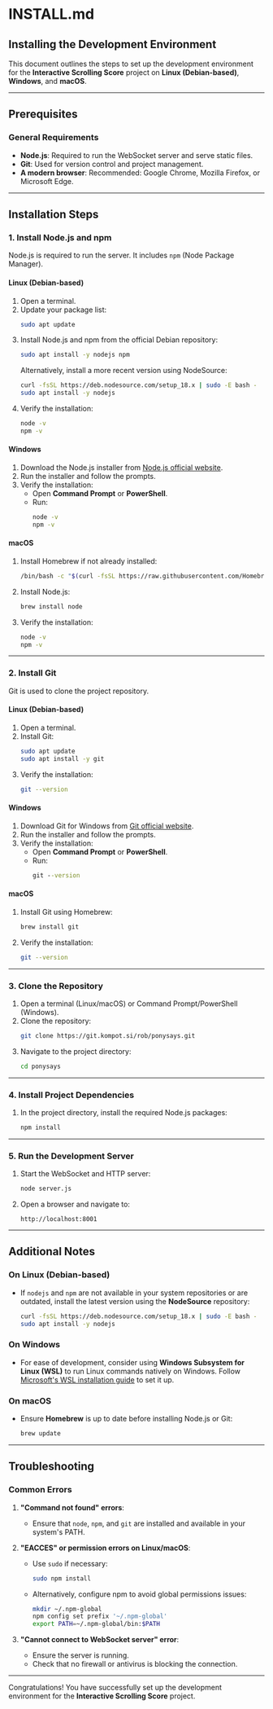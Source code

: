 # INSTALL.md

## Installing the Development Environment

This document outlines the steps to set up the development environment for the **Interactive Scrolling Score** project on **Linux (Debian-based)**, **Windows**, and **macOS**.

---

## Prerequisites

### General Requirements
- **Node.js**: Required to run the WebSocket server and serve static files.
- **Git**: Used for version control and project management.
- **A modern browser**: Recommended: Google Chrome, Mozilla Firefox, or Microsoft Edge.

---

## Installation Steps

### 1. Install Node.js and npm
Node.js is required to run the server. It includes `npm` (Node Package Manager).

#### Linux (Debian-based)
1. Open a terminal.
2. Update your package list:
   ```bash
   sudo apt update
   ```
3. Install Node.js and npm from the official Debian repository:
   ```bash
   sudo apt install -y nodejs npm
   ```
   Alternatively, install a more recent version using NodeSource:
   ```bash
   curl -fsSL https://deb.nodesource.com/setup_18.x | sudo -E bash -
   sudo apt install -y nodejs
   ```
4. Verify the installation:
   ```bash
   node -v
   npm -v
   ```

#### Windows
1. Download the Node.js installer from [Node.js official website](https://nodejs.org/).
2. Run the installer and follow the prompts.
3. Verify the installation:
   - Open **Command Prompt** or **PowerShell**.
   - Run:
     ```cmd
     node -v
     npm -v
     ```

#### macOS
1. Install Homebrew if not already installed:
   ```bash
   /bin/bash -c "$(curl -fsSL https://raw.githubusercontent.com/Homebrew/install/HEAD/install.sh)"
   ```
2. Install Node.js:
   ```bash
   brew install node
   ```
3. Verify the installation:
   ```bash
   node -v
   npm -v
   ```

---

### 2. Install Git
Git is used to clone the project repository.

#### Linux (Debian-based)
1. Open a terminal.
2. Install Git:
   ```bash
   sudo apt update
   sudo apt install -y git
   ```
3. Verify the installation:
   ```bash
   git --version
   ```

#### Windows
1. Download Git for Windows from [Git official website](https://git-scm.com/).
2. Run the installer and follow the prompts.
3. Verify the installation:
   - Open **Command Prompt** or **PowerShell**.
   - Run:
     ```cmd
     git --version
     ```

#### macOS
1. Install Git using Homebrew:
   ```bash
   brew install git
   ```
2. Verify the installation:
   ```bash
   git --version
   ```

---

### 3. Clone the Repository
1. Open a terminal (Linux/macOS) or Command Prompt/PowerShell (Windows).
2. Clone the repository:
   ```bash
   git clone https://git.kompot.si/rob/ponysays.git
   ```
3. Navigate to the project directory:
   ```bash
   cd ponysays
   ```

---

### 4. Install Project Dependencies
1. In the project directory, install the required Node.js packages:
   ```bash
   npm install
   ```

---

### 5. Run the Development Server
1. Start the WebSocket and HTTP server:
   ```bash
   node server.js
   ```
2. Open a browser and navigate to:
   ```
   http://localhost:8001
   ```

---

## Additional Notes

### On Linux (Debian-based)
- If `nodejs` and `npm` are not available in your system repositories or are outdated, install the latest version using the **NodeSource** repository:
  ```bash
  curl -fsSL https://deb.nodesource.com/setup_18.x | sudo -E bash -
  sudo apt install -y nodejs
  ```

### On Windows
- For ease of development, consider using **Windows Subsystem for Linux (WSL)** to run Linux commands natively on Windows. Follow [Microsoft's WSL installation guide](https://docs.microsoft.com/en-us/windows/wsl/install) to set it up.

### On macOS
- Ensure **Homebrew** is up to date before installing Node.js or Git:
  ```bash
  brew update
  ```

---

## Troubleshooting

### Common Errors
1. **"Command not found" errors**:
   - Ensure that `node`, `npm`, and `git` are installed and available in your system's PATH.

2. **"EACCES" or permission errors on Linux/macOS**:
   - Use `sudo` if necessary:
     ```bash
     sudo npm install
     ```
   - Alternatively, configure npm to avoid global permissions issues:
     ```bash
     mkdir ~/.npm-global
     npm config set prefix '~/.npm-global'
     export PATH=~/.npm-global/bin:$PATH
     ```

3. **"Cannot connect to WebSocket server" error**:
   - Ensure the server is running.
   - Check that no firewall or antivirus is blocking the connection.

---

Congratulations! You have successfully set up the development environment for the **Interactive Scrolling Score** project.
